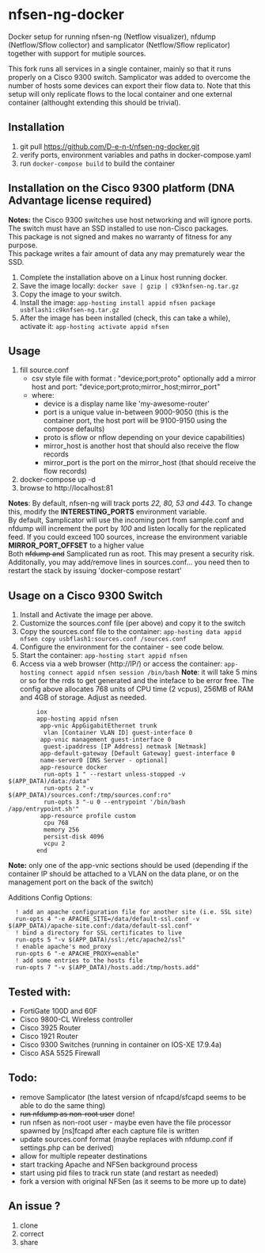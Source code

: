 # nfsen-ng-docker

Docker setup for running nfsen-ng (Netflow visualizer), nfdump (Netflow/Sflow collector) and samplicator (Netflow/Sflow replicator) together with support for mutiple sources.

This fork runs all services in a single container, mainly so that it runs properly on a Cisco 9300 switch.  Samplicator was added to overcome the number of hosts some devices can export their flow data to.  Note that this setup will only replicate flows to the local container and one external container (althought extending this should be trivial).

## Installation

1. git pull https://github.com/D-e-n-t/nfsen-ng-docker.git
2. verify ports, environment variables and paths in docker-compose.yaml
3. run ```docker-compose build``` to build the container

## Installation on the Cisco 9300 platform (DNA Advantage license required)
**Notes:** the Cisco 9300 switches use host networking and will ignore ports.  
  The switch must have an SSD installed to use non-Cisco packages.  
  This package is not signed and makes no warranty of fitness for any purpose.  
  This package writes a fair amount of data any may prematurely wear the SSD.  

1. Complete the installation above on a Linux host running docker.
2. Save the image locally: ```docker save | gzip | c93knfsen-ng.tar.gz```
3. Copy the image to your switch.
4. Install the image: ```app-hosting install appid nfsen package usbflash1:c9knfsen-ng.tar.gz```
5. After the image has been installed (check, this can take a while), activate it: ```app-hosting activate appid nfsen```

## Usage

1. fill source.conf
    - csv style file with format : "device;port;proto"
      optionally add a mirror host and port: "device;port;proto;mirror_host;mirror_port"
    - where:
        - device is a display name like 'my-awesome-router'
        - port is a unique value in-between 9000-9050 (this is the container port, the host port will be 9100-9150 using the compose defaults)
        - proto is sflow or nflow depending on your device capabilities)
        - mirror_host is another host that should also receive the flow records
        - mirror_port is the port on the mirror_host (that should receive the flow records)
2. docker-compose up -d
3. browse to http://localhost:81
  
  **Notes**:  By default, nfsen-ng will track ports _22, 80, 53 and 443_.  To change this, modify the **INTERESTING_PORTS** environment variable.  
  By default, Samplicator will use the incoming port from sample.conf and nfdump will increment the port by _100_ and listen locally for the replicated feed.  If you could exceed 100 sources, increase the environment variable **MIRROR_PORT_OFFSET** to a higher value  
  Both ~~nfdump and~~ Samplicated run as root.  This may present a security risk.  
  Additonally, you may add/remove lines in sources.conf... you need then to restart the stack by issuing 'docker-compose restart'  

## Usage on a Cisco 9300 Switch

1. Install and Activate the image per above.
2. Customize the sources.conf file (per above) and copy it to the switch
3. Copy the sources.conf file to the container: ```app-hosting data appid nfsen copy usbflash1:sources.conf /sources.conf```
4. Configure the environment for the container - see code below.
5. Start the container: ```app-hosting start appid nfsen```
6. Access via a web browser (http://IP/) or access the container: ```app-hosting connect appid nfsen session /bin/bash```
**Note**: it will take 5 mins or so for the rrds to get generated and the inteface to be error free.
      The config above allocates 768 units of CPU time (2 vcpus), 256MB of RAM and 4GB of storage.  Adjust as needed.
```
	    iox
	    app-hosting appid nfsen
	     app-vnic AppGigabitEthernet trunk
	      vlan [Container VLAN ID] guest-interface 0
	     app-vnic management guest-interface 0
	      guest-ipaddress [IP Address] netmask [Netmask]
	     app-default-gateway [Default Gateway] guest-interface 0
	     name-server0 [DNS Server - optional]
	     app-resource docker
	      run-opts 1 " --restart unless-stopped -v $(APP_DATA)/data:/data"
	      run-opts 2 "-v $(APP_DATA)/sources.conf:/tmp/sources.conf:ro"
	      run-opts 3 "-u 0 --entrypoint '/bin/bash /app/entrypoint.sh'"
	     app-resource profile custom
	      cpu 768
	      memory 256
	      persist-disk 4096
	      vcpu 2
	    end
```

  **Note:** only one of the app-vnic sections should be used (depending if the container IP should be attached to a VLAN on the data plane, or on the management port on the back of the switch)

  Additions Config Options:
```
  ! add an apache configuration file for another site (i.e. SSL site)
  run-opts 4 "-e APACHE_SITE=/data/default-ssl.conf -v $(APP_DATA)/apache-site.conf:/data/default-ssl.conf"
  ! bind a directory for SSL certificates to live
  run-opts 5 "-v $(APP_DATA)/ssl:/etc/apache2/ssl"
  ! enable apache's mod_proxy
  run-opts 6 "-e APACHE_PROXY=enable"
  ! add some entries to the hosts file
  run-opts 7 "-v $(APP_DATA)/hosts.add:/tmp/hosts.add"
```

## Tested with:

- FortiGate 100D and 60F
- Cisco 9800-CL Wireless controller
- Cisco 3925 Router
- Cisco 1921 Router
- Cisco 9300 Switches (running in container on IOS-XE 17.9.4a)
- Cisco ASA 5525 Firewall

## Todo:

- remove Samplicator (the latest version of nfcapd/sfcapd seems to be able to do the same thing)
- ~~run nfdump as non-root user~~ done!
- run nfsen as non-root user - maybe even have the file processor spawned by [ns]fcapd after each capture file is written
- update sources.conf format (maybe replaces with nfdump.conf if settings.php can be derived)
- allow for multiple repeater destinations
- start tracking Apache and NFSen background process 
- start using pid files to track run state (and restart as needed)
- fork a version with original NFSen (as it seems to be more up to date)

## An issue ?

1. clone
2. correct
3. share
